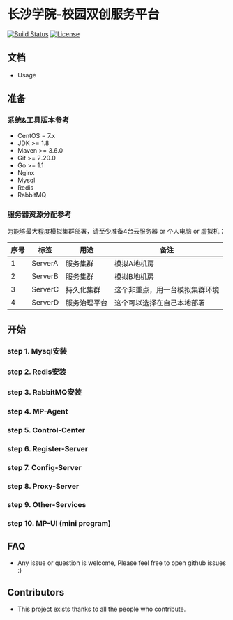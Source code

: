 # 长沙学院-校园双创服务平台
[![Build Status](https://travis-ci.org/notobject/ccsu-micro-platform-projects.svg?branch=master)](https://travis-ci.org/notobject/ccsu-micro-platform-projects)
[![License](https://img.shields.io/badge/LICENSE-Apache2.0-ff69b4.svg)](http://www.apache.org/licenses/LICENSE-2.0.html)

## 文档

 - Usage

## 准备

### 系统&工具版本参考
- CentOS = 7.x
- JDK >= 1.8
- Maven >= 3.6.0
- Git >= 2.20.0
- Go >= 1.1
- Nginx 
- Mysql
- Redis
- RabbitMQ

### 服务器资源分配参考
为能够最大程度模拟集群部署，请至少准备4台云服务器 or 个人电脑 or 虚拟机：

序号|标签|用途|备注
--|--|--|--
1|ServerA|服务集群|模拟A地机房
2|ServerB|服务集群|模拟B地机房
3|ServerC|持久化集群| 这个非重点，用一台模拟集群环境
4|ServerD|服务治理平台| 这个可以选择在自己本地部署

## 开始
### step 1. Mysql安装

### step 2. Redis安装

### step 3. RabbitMQ安装

### step 4. MP-Agent

### step 5. Control-Center

### step 6. Register-Server

### step 7. Config-Server

### step 8. Proxy-Server

### step 9. Other-Services

### step 10. MP-UI (mini program)

## FAQ

- Any issue or question is welcome, Please feel free to open github issues :)

## Contributors

- This project exists thanks to all the people who contribute.
